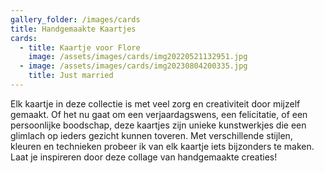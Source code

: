```yaml
---
gallery_folder: /images/cards
title: Handgemaakte Kaartjes
cards:
  - title: Kaartje voor Flore
    image: /assets/images/cards/img20220521132951.jpg
  - image: /assets/images/cards/img20230804200335.jpg
    title: Just married
---
```

Elk kaartje in deze collectie is met veel zorg en creativiteit door mijzelf gemaakt. Of het nu gaat om een verjaardagswens, een felicitatie, of een persoonlijke boodschap, deze kaartjes zijn unieke kunstwerkjes die een glimlach op ieders gezicht kunnen toveren. Met verschillende stijlen, kleuren en technieken probeer ik van elk kaartje iets bijzonders te maken. Laat je inspireren door deze collage van handgemaakte creaties!
